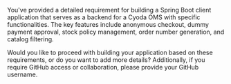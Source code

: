 You've provided a detailed requirement for building a Spring Boot client application that serves as a backend for a Cyoda OMS with specific functionalities. The key features include anonymous checkout, dummy payment approval, stock policy management, order number generation, and catalog filtering.

Would you like to proceed with building your application based on these requirements, or do you want to add more details? Additionally, if you require GitHub access or collaboration, please provide your GitHub username.